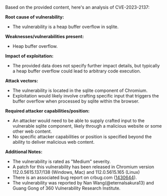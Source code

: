 Based on the provided content, here's an analysis of CVE-2023-2137:

**Root cause of vulnerability:**
- The vulnerability is a heap buffer overflow in sqlite.

**Weaknesses/vulnerabilities present:**
- Heap buffer overflow.

**Impact of exploitation:**
- The provided data does not specify further impact details, but typically a heap buffer overflow could lead to arbitrary code execution.

**Attack vectors:**
- The vulnerability is located in the sqlite component of Chromium.
- Exploitation would likely involve crafting specific input that triggers the buffer overflow when processed by sqlite within the browser.

**Required attacker capabilities/position:**
- An attacker would need to be able to supply crafted input to the vulnerable sqlite component, likely through a malicious website or some other web content.
- No specific attacker capabilities or position is specified beyond the ability to deliver malicious web content.

**Additional Notes:**

- The vulnerability is rated as "Medium" severity.
- A patch for this vulnerability has been released in Chromium version 112.0.5615.137/138 (Windows, Mac) and 112.0.5615.165 (Linux)
- There is an associated bug report on crbug.com ([1430644](https://crbug.com/1430644)).
- The vulnerability was reported by Nan Wang(@eternalsakura13) and Guang Gong of 360 Vulnerability Research Institute.